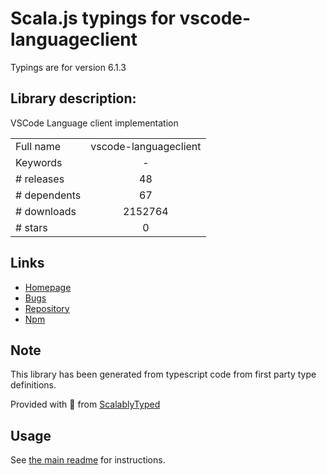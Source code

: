 
# Scala.js typings for vscode-languageclient

Typings are for version 6.1.3

## Library description:
VSCode Language client implementation

|                    |                 |
| ------------------ | :-------------: |
| Full name          | vscode-languageclient |
| Keywords           | - |
| # releases         | 48 |
| # dependents       | 67 |
| # downloads        | 2152764 |
| # stars            | 0 |

## Links
- [Homepage](https://github.com/Microsoft/vscode-languageserver-node#readme)
- [Bugs](https://github.com/Microsoft/vscode-languageserver-node/issues)
- [Repository](https://github.com/Microsoft/vscode-languageserver-node)
- [Npm](https://www.npmjs.com/package/vscode-languageclient)
    


## Note
This library has been generated from typescript code from first party type definitions.

Provided with :purple_heart: from [ScalablyTyped](https://github.com/oyvindberg/ScalablyTyped)

## Usage
See [the main readme](../../readme.md) for instructions.


